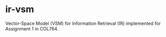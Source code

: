 # ir-vsm
 Vector-Space Model (VSM) for Information Retrieval (IR) implemented for Assignment 1 in COL764.
